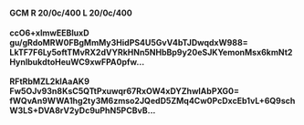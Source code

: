 #### GCM R 20/0c/400 L 20/0c/400
**ccO6+xlmwEEBIuxD**<br/>**gu/gRdoMRW0FBgMmMy3HidPS4U5GvV4bTJDwqdxW988=**<br/>**LkTF7F6Ly5oftTMvRX2dVYRkHNn5NHbBp9y20eSJKYemonMsx6kmNt2HynlbukdtoHeuWC9xwFPA0pfw...**<br/><br/>
**RFtRbMZL2klAaAK9**<br/>**Fw5OJv93n8KsC5QTtPxuwqr67RxOW4xDYZhwlAbPXG0=**<br/>**fWQvAn9WWA1hg2ty3M6zmso2JQedD5ZMq4Cw0PcDxcEb1vL+6Q9schW3LS+DVA8rV2yDc9uPhN5PCBvB...**